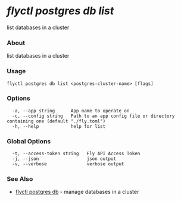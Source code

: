 # _flyctl postgres db list_

list databases in a cluster

### About

list databases in a cluster

### Usage
```
flyctl postgres db list <postgres-cluster-name> [flags]
```

### Options

```
  -a, --app string      App name to operate on
  -c, --config string   Path to an app config file or directory containing one (default "./fly.toml")
  -h, --help            help for list
```

### Global Options

```
  -t, --access-token string   Fly API Access Token
  -j, --json                  json output
  -v, --verbose               verbose output
```

### See Also

* [flyctl postgres db](/docs/flyctl/postgres-db/)	 - manage databases in a cluster

